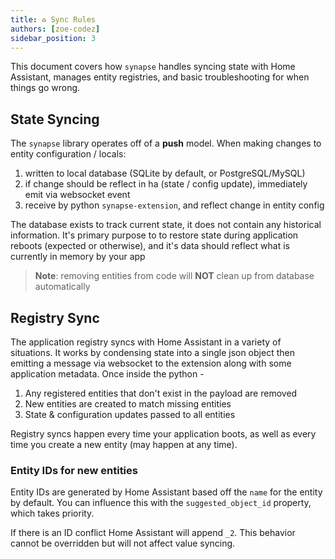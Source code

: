 ```yaml
---
title: ♻️ Sync Rules
authors: [zoe-codez]
sidebar_position: 3
---
```


This document covers how `synapse` handles syncing state with Home Assistant, manages entity registries, and basic troubleshooting for when things go wrong.

## State Syncing

The `synapse` library operates off of a **push** model. When making changes to entity configuration / locals:
1. written to local database (SQLite by default, or PostgreSQL/MySQL)
2. if change should be reflect in ha (state / config update), immediately emit via websocket event
3. receive by python `synapse-extension`, and reflect change in entity config

The database exists to track current state, it does not contain any historical information.
It's primary purpose to to restore state during application reboots (expected or otherwise), and it's data should reflect what is currently in memory by your app

> **Note**: removing entities from code will **NOT** clean up from database automatically

## Registry Sync

The application registry syncs with Home Assistant in a variety of situations.
It works by condensing state into a single json object then emitting a message via websocket to the extension along with some application metadata.
Once inside the python -

1. Any registered entities that don't exist in the payload are removed
2. New entities are created to match missing entities
3. State & configuration updates passed to all entities

Registry syncs happen every time your application boots, as well as every time you create a new entity (may happen at any time).

### Entity IDs for new entities

Entity IDs are generated by Home Assistant based off the `name` for the entity by default.
You can influence this with the `suggested_object_id` property, which takes priority.

If there is an ID conflict Home Assistant will append `_2`.
This behavior cannot be overridden but will not affect value syncing.
